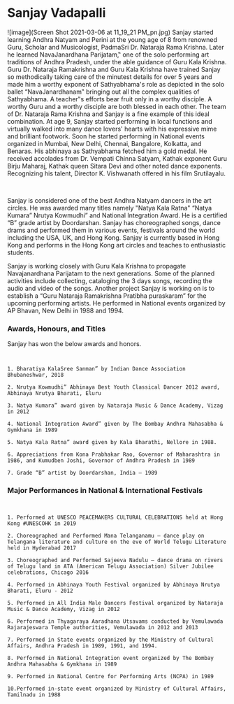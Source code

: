 # Sanjay Vadapalli
![image](Screen Shot 2021-03-06 at 11_19_21 PM_pn.jpg)
Sanjay started learning Andhra Natyam and Perini at the young age of 8 from renowned Guru, Scholar and Musicologist, PadmaSri Dr. Nataraja Rama Krishna. Later he learned NavaJanardhana Parijatam,‟ one of the solo performing art traditions of Andhra Pradesh, under the able guidance of Guru Kala Krishna. Guru Dr. Nataraja Ramakrishna and Guru Kala Krishna have trained Sanjay so methodically taking care of the minutest details for over 5 years and made him a worthy exponent of Sathyabhama's role as depicted in the solo ballet “NavaJanardhanam‟ bringing out all the complex qualities of Sathyabhama.
A teacher‟s efforts bear fruit only in a worthy disciple. A worthy Guru and a worthy disciple are both blessed in each other. The team of Dr. Nataraja Rama Krishna and Sanjay is a fine example of this ideal combination. At age 9, Sanjay started performing in local functions and virtually walked into many dance lovers' hearts with his expressive mime and brilliant footwork. Soon he started performing in National events organized in Mumbai, New Delhi, Chennai, Bangalore, Kolkatta, and Benaras. His abhinaya as Sathyabhama fetched him a gold medal. He received accolades from Dr. Vempati Chinna Satyam, Kathak exponent Guru Birju Maharaj, Kathak queen Sitara Devi and other noted dance exponents. Recognizing his talent, Director K. Vishwanath offered in his film Srutilayalu.

​

 

Sanjay is considered one of the best Andhra Natyam dancers in the art circles. He was awarded many titles namely "Natya Kala Ratna" “Natya Kumara” Nrutya Kowmudhi” and National Integration Award. He is a certified “B” grade artist by Doordarshan. Sanjay has choreographed songs, dance drams and performed them in various events, festivals around the world including the USA, UK, and Hong Kong. Sanjay is currently based in Hong Kong and performs in the Hong Kong art circles and teaches to enthusiastic students.

Sanjay is working closely with Guru Kala Krishna to propagate Navajanardhana Parijatam to the next generations. Some of the planned activities include collecting, cataloging the 3 days songs, recording the audio and video of the songs. Another project Sanjay is working on is to establish a “Guru Nataraja Ramakrishna Pratibha puraskaram” for the upcoming performing artists. He performed in National events organized by AP Bhavan, New Delhi in 1988 and 1994.

### Awards, Honours, and Titles

Sanjay has won the below awards and honors.

```


1. Bharatiya KalaSree Sanman” by Indian Dance Association Bhubaneshwar, 2018

2. Nrutya Kowmudhi” Abhinaya Best Youth Classical Dancer 2012 award, Abhinaya Nrutya Bharati, Eluru

3. Natya Kumara” award given by Nataraja Music & Dance Academy, Vizag in 2012

4. National Integration Award” given by The Bombay Andhra Mahasabha & Gymkhana in 1989

5. Natya Kala Ratna” award given by Kala Bharathi, Nellore in 1988.

6. Appreciations from Kona Prabhakar Rao, Governor of Maharashtra in 1986, and Kumudben Joshi, Governor of Andhra Pradesh in 1989

7. Grade “B” artist by Doordarshan, India – 1989
```

### Major Performances in National & International Festivals


```


1. Performed at UNESCO PEACEMAKERS CULTURAL CELEBRATIONS held at Hong Kong #UNESCOHK in 2019

2. Choreographed and Performed Mana Telanganamu – dance play on Telangana literature and culture on the eve of World Telugu Literature held in Hyderabad 2017

3. Choreographed and Performed Sajeeva Nadulu – dance drama on rivers of Telugu land in ATA (American Telugu Association) Silver Jubilee celebrations, Chicago 2016

4. Performed in Abhinaya Youth Festival organized by Abhinaya Nrutya Bharati, Eluru - 2012

5. Performed in All India Male Dancers Festival organized by Nataraja Music & Dance Academy, Vizag in 2012

6. Performed in Thyagaraya Aaradhana Utsavams conducted by Vemulawada Rajarajeswara Temple authorities, Vemulawada in 2012 and 2013

7. Performed in State events organized by the Ministry of Cultural Affairs, Andhra Pradesh in 1989, 1991, and 1994.

8. Performed in National Integration event organized by The Bombay Andhra Mahasabha & Gymkhana in 1989

9. Performed in National Centre for Performing Arts (NCPA) in 1989

10.Performed in-state event organized by Ministry of Cultural Affairs, Tamilnadu in 1988

```
